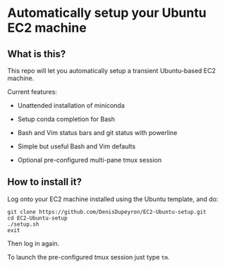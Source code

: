 Automatically setup your Ubuntu EC2 machine
===========================================


What is this?
-------------

This repo will let you automatically setup a transient Ubuntu-based EC2 machine.

Current features:

- Unattended installation of miniconda

- Setup conda completion for Bash

- Bash and Vim status bars and git status with powerline

- Simple but useful Bash and Vim defaults

- Optional pre-configured multi-pane tmux session


How to install it?
------------------

Log onto your EC2 machine installed using the Ubuntu template, and do:

```
git clone https://github.com/DenisDupeyron/EC2-Ubuntu-setup.git
cd EC2-Ubuntu-setup
./setup.sh
exit
```

Then log in again.

To launch the pre-configured tmux session just type `tm`.
